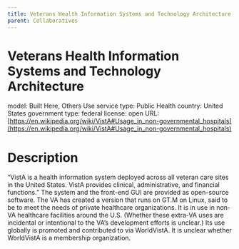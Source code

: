 ```yaml
---
title: Veterans Health Information Systems and Technology Architecture
parent: Collaboratives
---
```


# Veterans Health Information Systems and Technology Architecture

model: Built Here, Others Use
service type: Public Health
country: United States
government type: federal
license: open
URL: [https://en.wikipedia.org/wiki/VistA#Usage_in_non-governmental_hospitals](https://en.wikipedia.org/wiki/VistA#Usage_in_non-governmental_hospitals)

# Description
“VistA is a health information system deployed across all veteran care sites in the United States. VistA provides clinical, administrative, and financial functions.” The system and the front-end GUI are provided as open-source software. The VA has created a version that runs on GT.M on Linux, said to be to meet the needs of private healthcare organizations. It is in use in non-VA healthcare facilities around the U.S. (Whether these extra-VA uses are incidental or intentional to the VA’s development efforts is unclear.) Its use globally is promoted and contributed to via WorldVistA. It is unclear whether WorldVistA is a membership organization.
